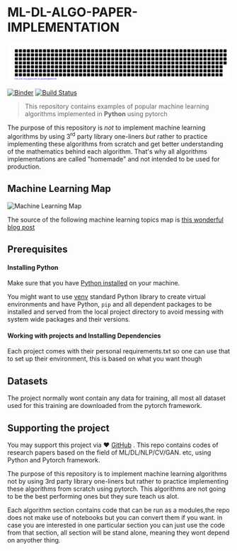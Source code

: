 # ML-DL-ALGO-PAPER-IMPLEMENTATION
[![allaye/gitartwork](gitartwork.svg)](https://github.com/allaye/gitartwork)

[![Binder](https://mybinder.org/badge_logo.svg)](https://mybinder.org/v2/gh/allaye/AI-PAPER-IMPLEMENTATION/master?filepath=notebooks)
[![Build Status](https://travis-ci.org/allaye/AI-PAPER-IMPLEMENTATION.svg?branch=master)](https://travis-ci.org/allaye/AI-PAPER-IMPLEMENTATION)

<!-- > _You might be interested in 🤖 [Interactive Machine Learning Experiments](https://github.com/Allaye/AI-PAPER-IMPLEMENTATION)_ -->

<!-- _For Octave/MatLab version of this repository please check [machine-learning-octave](https://github.com/trekhleb/machine-learning-octave) project._ -->
<!-- pip install torch==1.7.1+cu101 torchvision==0.8.2+cu101 torchaudio==0.7.2 -f https://download.pytorch.org/whl/torch_stable.html -->

> This repository contains examples of popular machine learning algorithms implemented in **Python** using pytorch

The purpose of this repository is _not_ to implement machine learning algorithms by using 3<sup>rd</sup> party library one-liners _but_ rather to practice implementing these algorithms from scratch and get better understanding of the mathematics behind each algorithm. That's why all algorithms implementations are called "homemade" and not intended to be used for production.



## Machine Learning Map

![Machine Learning Map](images/machine-learning-map.png)

The source of the following machine learning topics map is [this wonderful blog post](https://vas3k.ru/blog/machine_learning/)

## Prerequisites

#### Installing Python

Make sure that you have [Python installed](https://realpython.com/installing-python/) on your machine.

You might want to use [venv](https://docs.python.org/3/library/venv.html) standard Python library
to create virtual environments and have Python, `pip` and all dependent packages to be installed and 
served from the local project directory to avoid messing with system wide packages and their 
versions.

#### Working with projects and Installing Dependencies

Each project comes with their personal requirements.txt so one can use that to set up their environment, this is based on what you want though

## Datasets

The project normally wont contain any data for training, all most all dataset used for this training are downloaded from the pytorch framework.

## Supporting the project

You may support this project via ❤️️ [GitHub](https://github.com/sponsors/allaye) .
This repo contains codes of research papers based on the field of ML/DL/NLP/CV/GAN. etc,  using Python and Pytorch framework.

The purpose of this repository is to implement machine learning algorithms not by using 3rd party library one-liners but rather to practice implementing these algorithms from scratch using pytorch. This algorithms are not going to be the best performing ones but they sure teach us alot.

Each algorithm section contains code that can be run as a modules,the repo does not make use of notebooks but you can convert them if you want. in case you are interested in one particular section you can just use the code from that section, all section will be stand alone, meaning they wont depend on anyother thing.
